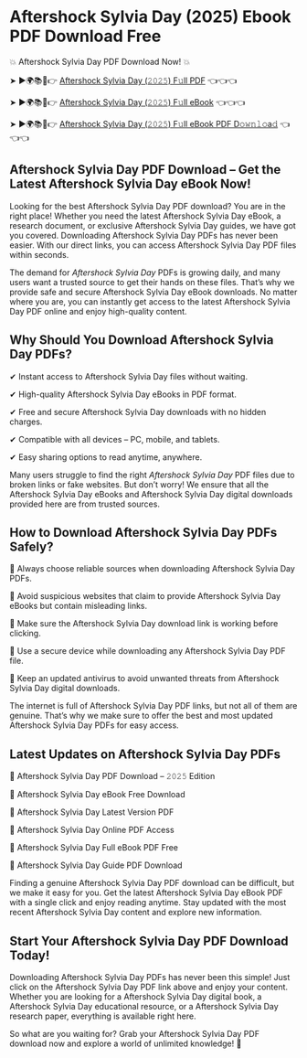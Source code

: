 # Aftershock Sylvia Day (2025) Ebook PDF Download Free

💥 Aftershock Sylvia Day PDF Download Now! 💥

➤ ►🌍📚📱👉 [Aftershock Sylvia Day (𝟸𝟶𝟸𝟻) F𝚞ll PDF](https://getpdf.xyz/aftershock-sylvia-day) 👈👈👈


➤ ►🌍📚📱👉 [Aftershock Sylvia Day (𝟸𝟶𝟸𝟻) F𝚞ll eBook](https://getpdf.xyz/aftershock-sylvia-day) 👈👈👈


➤ ►🌍📚📱👉 [Aftershock Sylvia Day (𝟸𝟶𝟸𝟻) F𝚞ll eBook PDF D𝚘𝚠𝚗𝚕𝚘a𝚍](https://getpdf.xyz/aftershock-sylvia-day) 👈👈👈


## Aftershock Sylvia Day PDF Download – Get the Latest Aftershock Sylvia Day eBook Now!

Looking for the best Aftershock Sylvia Day PDF download? You are in the right place! Whether you need the latest Aftershock Sylvia Day eBook, a research document, or exclusive Aftershock Sylvia Day guides, we have got you covered. Downloading Aftershock Sylvia Day PDFs has never been easier. With our direct links, you can access Aftershock Sylvia Day PDF files within seconds.

The demand for *Aftershock Sylvia Day* PDFs is growing daily, and many users want a trusted source to get their hands on these files. That’s why we provide safe and secure Aftershock Sylvia Day eBook downloads. No matter where you are, you can instantly get access to the latest Aftershock Sylvia Day PDF online and enjoy high-quality content.

## Why Should You Download Aftershock Sylvia Day PDFs?

✔ Instant access to Aftershock Sylvia Day files without waiting.

✔ High-quality Aftershock Sylvia Day eBooks in PDF format.

✔ Free and secure Aftershock Sylvia Day downloads with no hidden charges.

✔ Compatible with all devices – PC, mobile, and tablets.

✔ Easy sharing options to read anytime, anywhere.

Many users struggle to find the right *Aftershock Sylvia Day* PDF files due to broken links or fake websites. But don’t worry! We ensure that all the Aftershock Sylvia Day eBooks and Aftershock Sylvia Day digital downloads provided here are from trusted sources.

## How to Download Aftershock Sylvia Day PDFs Safely?

📌 Always choose reliable sources when downloading Aftershock Sylvia Day PDFs.

📌 Avoid suspicious websites that claim to provide Aftershock Sylvia Day eBooks but contain misleading links.

📌 Make sure the Aftershock Sylvia Day download link is working before clicking.

📌 Use a secure device while downloading any Aftershock Sylvia Day PDF file.

📌 Keep an updated antivirus to avoid unwanted threats from Aftershock Sylvia Day digital downloads.

The internet is full of Aftershock Sylvia Day PDF links, but not all of them are genuine. That’s why we make sure to offer the best and most updated Aftershock Sylvia Day PDFs for easy access.

## Latest Updates on Aftershock Sylvia Day PDFs

🔹 Aftershock Sylvia Day PDF Download – 𝟸𝟶𝟸𝟻 Edition

🔹 Aftershock Sylvia Day eBook Free Download

🔹 Aftershock Sylvia Day Latest Version PDF

🔹 Aftershock Sylvia Day Online PDF Access

🔹 Aftershock Sylvia Day Full eBook PDF Free

🔹 Aftershock Sylvia Day Guide PDF Download

Finding a genuine Aftershock Sylvia Day PDF download can be difficult, but we make it easy for you. Get the latest Aftershock Sylvia Day eBook PDF with a single click and enjoy reading anytime. Stay updated with the most recent Aftershock Sylvia Day content and explore new information.

## Start Your Aftershock Sylvia Day PDF Download Today!

Downloading Aftershock Sylvia Day PDFs has never been this simple! Just click on the Aftershock Sylvia Day PDF link above and enjoy your content. Whether you are looking for a Aftershock Sylvia Day digital book, a Aftershock Sylvia Day educational resource, or a Aftershock Sylvia Day research paper, everything is available right here.

So what are you waiting for? Grab your Aftershock Sylvia Day PDF download now and explore a world of unlimited knowledge! 🚀